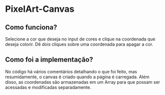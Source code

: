 # PixelArt-Canvas

<h2>Como funciona?</h2>
Selecione a cor que deseja no input de cores e clique na coordenada que deseja colorir. Dê dois cliques sobre uma coordenada para apagar a cor.

<h2>Como foi a implementação?</h2>
No código há vários comentários detalhando o que foi feito, mas resumidamente, o canvas é criado quando a página é carregada. Além disso, as coordenadas são armazenadas em um Array para que possam ser acessadas e modificadas separadamente.
